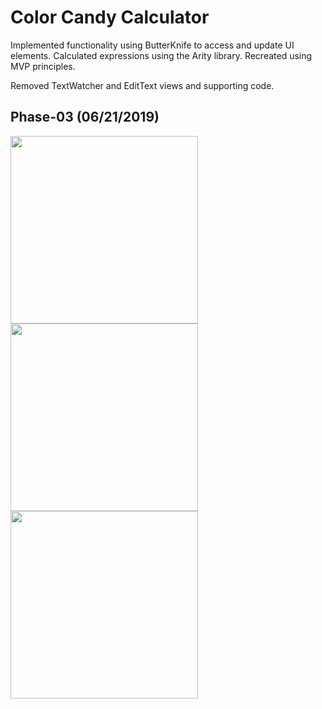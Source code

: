# Color Candy Calculator
Implemented functionality using ButterKnife to access and update UI elements. Calculated expressions using the Arity library. Recreated using MVP principles.

Removed TextWatcher and EditText views and supporting code.
## Phase-03 (06/21/2019)
<img src="https://user-images.githubusercontent.com/25170682/59891373-fa70c880-93e5-11e9-821e-66e0a19b6dd8.png" width="300"> <img src="https://user-images.githubusercontent.com/25170682/59891375-fb095f00-93e5-11e9-92ae-c50d9315173f.png" width="300"> <img src="https://user-images.githubusercontent.com/25170682/59891376-fb095f00-93e5-11e9-8e35-3391f629f50e.png" width="300">
